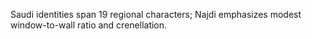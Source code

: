 Saudi identities span 19 regional characters; Najdi emphasizes modest window-to-wall ratio and crenellation.